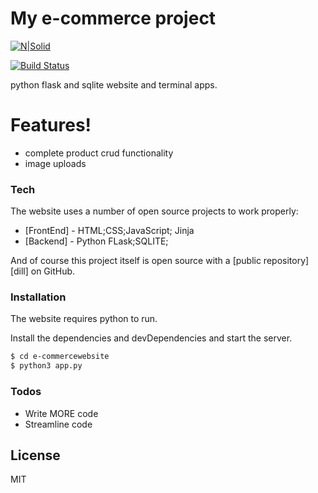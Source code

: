 # My e-commerce project

[![N|Solid](https://cldup.com/dTxpPi9lDf.thumb.png)](https://nodesource.com/products/nsolid)

[![Build Status](https://travis-ci.org/joemccann/dillinger.svg?branch=master)](https://travis-ci.org/joemccann/dillinger)

python flask and sqlite website and terminal apps.

# Features!

  - complete product crud functionality
  - image uploads
  


### Tech

The website uses a number of open source projects to work properly:

* [FrontEnd] - HTML;CSS;JavaScript; Jinja 
* [Backend] - Python FLask;SQLITE;


And of course this project itself is open source with a [public repository][dill]
 on GitHub.

### Installation

The website requires python to run.

Install the dependencies and devDependencies and start the server.

```sh
$ cd e-commercewebsite
$ python3 app.py
```



### Todos

 - Write MORE code
 - Streamline code

License
----

MIT

   


